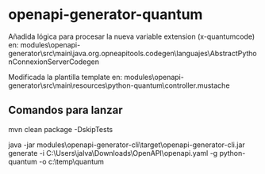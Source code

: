 # openapi-generator-quantum

Añadida lógica para procesar la nueva variable extension (x-quantumcode) en:
modules\openapi-generator\src\main\java.org.opneapitools.codegen\languajes\AbstractPythonConnexionServerCodegen

Modificada la plantilla template en: 
modules\openapi-generator\src\main\resources\python-quantum\controller.mustache 

## Comandos para lanzar 

mvn clean package -DskipTests

java -jar modules\openapi-generator-cli\target\openapi-generator-cli.jar generate -i C:\Users\jalva\Downloads\OpenAPI\openapi.yaml -g python-quantum -o c:\temp\quantum

